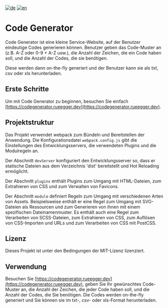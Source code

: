 [![de](https://img.shields.io/badge/lang-de-red.svg)](https://github.com/srueegger/codegenerator.rueegger.dev/blob/main/README.de.md)
[![en](https://img.shields.io/badge/lang-en-green.svg)](https://github.com/srueegger/codegenerator.rueegger.dev/blob/main/README.md)

# Code Generator

Code Generator ist eine kleine Service-Website, auf der Benutzer eindeutige Codes generieren können. Benutzer geben das Code-Muster an (z.B. A-Z oder 0-9 + A-Z usw.), die Anzahl der Zeichen, die ein Code haben soll, und die Anzahl der Codes, die sie benötigen.

Diese werden dann on-the-fly generiert und der Benutzer kann sie als txt, csv oder xls herunterladen.

## Erste Schritte

Um mit Code Generator zu beginnen, besuchen Sie einfach [https://codegenerator.rueegger.dev](https://codegenerator.rueegger.dev).

## Projektstruktur

Das Projekt verwendet webpack zum Bündeln und Bereitstellen der Anwendung. Die Konfigurationsdatei `webpack.config.js` gibt die Einstellungen des Entwicklungsservers, die verwendeten Plugins und die Modulregeln an.

Der Abschnitt `devServer` konfiguriert den Entwicklungsserver so, dass er statische Dateien aus dem Verzeichnis 'dist' bereitstellt und Hot Reloading ermöglicht.

Der Abschnitt `plugins` enthält Plugins zum Umgang mit HTML-Dateien, zum Extrahieren von CSS und zum Verwalten von Favicons.

Der Abschnitt `module` definiert Regeln zum Umgang mit verschiedenen Arten von Assets. Beispielsweise enthält er eine Regel zum Umgang mit SVG-Dateien als Ressourcen und zum Generieren von ihnen mit einem spezifischen Dateinamenmuster. Es enthält auch eine Regel zum Verarbeiten von SCSS-Dateien, zum Extrahieren von CSS, zum Auflösen von CSS-Importen und URLs und zum Verarbeiten von CSS mit PostCSS.

## Lizenz

Dieses Projekt ist unter den Bedingungen der MIT-Lizenz lizenziert.

## Verwendung

Besuchen Sie [https://codegenerator.rueegger.dev](https://codegenerator.rueegger.dev), geben Sie Ihr gewünschtes Code-Muster an, die Anzahl der Zeichen, die jeder Code haben soll, und die Anzahl der Codes, die Sie benötigen. Die Codes werden on-the-fly generiert und Sie können sie im txt-, csv- oder xls-Format herunterladen.